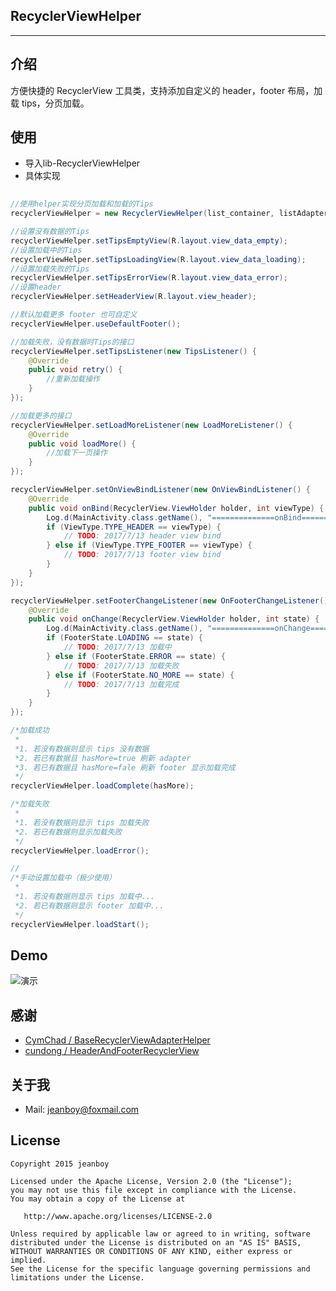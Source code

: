 ## RecyclerViewHelper

------

## 介绍

方便快捷的 RecyclerView 工具类，支持添加自定义的 header，footer 布局，加载 tips，分页加载。

## 使用

* 导入lib-RecyclerViewHelper
* 具体实现
```java
    
//使用helper实现分页加载和加载的Tips
recyclerViewHelper = new RecyclerViewHelper(list_container, listAdapter);

//设置没有数据的Tips
recyclerViewHelper.setTipsEmptyView(R.layout.view_data_empty);
//设置加载中的Tips
recyclerViewHelper.setTipsLoadingView(R.layout.view_data_loading);
//设置加载失败的Tips
recyclerViewHelper.setTipsErrorView(R.layout.view_data_error);
//设置header
recyclerViewHelper.setHeaderView(R.layout.view_header);

//默认加载更多 footer 也可自定义
recyclerViewHelper.useDefaultFooter();

//加载失败，没有数据时Tips的接口
recyclerViewHelper.setTipsListener(new TipsListener() {
    @Override
    public void retry() {
        //重新加载操作
    }
});

//加载更多的接口
recyclerViewHelper.setLoadMoreListener(new LoadMoreListener() {
    @Override
    public void loadMore() {
        //加载下一页操作
    }
});

recyclerViewHelper.setOnViewBindListener(new OnViewBindListener() {
    @Override
    public void onBind(RecyclerView.ViewHolder holder, int viewType) {
        Log.d(MainActivity.class.getName(), "==============onBind============");
        if (ViewType.TYPE_HEADER == viewType) {
            // TODO: 2017/7/13 header view bind
        } else if (ViewType.TYPE_FOOTER == viewType) {
            // TODO: 2017/7/13 footer view bind
        }
    }
});

recyclerViewHelper.setFooterChangeListener(new OnFooterChangeListener() {
    @Override
    public void onChange(RecyclerView.ViewHolder holder, int state) {
        Log.d(MainActivity.class.getName(), "==============onChange============");
        if (FooterState.LOADING == state) {
            // TODO: 2017/7/13 加载中
        } else if (FooterState.ERROR == state) {
            // TODO: 2017/7/13 加载失败
        } else if (FooterState.NO_MORE == state) {
            // TODO: 2017/7/13 加载完成
        }
    }
});

/*加载成功
 *
 *1. 若没有数据则显示 tips 没有数据
 *2. 若已有数据且 hasMore=true 刷新 adapter
 *3. 若已有数据且 hasMore=fale 刷新 footer 显示加载完成
 */
recyclerViewHelper.loadComplete(hasMore);

/*加载失败
 *
 *1. 若没有数据则显示 tips 加载失败
 *2. 若已有数据则显示加载失败
 */
recyclerViewHelper.loadError();

//
/*手动设置加载中（极少使用）
 *
 *1. 若没有数据则显示 tips 加载中...
 *2. 若已有数据则显示 footer 加载中...
 */
recyclerViewHelper.loadStart();

```




## Demo

![演示][1]

## 感谢

* [CymChad / BaseRecyclerViewAdapterHelper](https://github.com/CymChad/BaseRecyclerViewAdapterHelper)
* [cundong / HeaderAndFooterRecyclerView](https://github.com/cundong/HeaderAndFooterRecyclerView)

## 关于我

* Mail: jeanboy@foxmail.com

## License

    Copyright 2015 jeanboy

    Licensed under the Apache License, Version 2.0 (the "License");
    you may not use this file except in compliance with the License.
    You may obtain a copy of the License at

       http://www.apache.org/licenses/LICENSE-2.0

    Unless required by applicable law or agreed to in writing, software
    distributed under the License is distributed on an "AS IS" BASIS,
    WITHOUT WARRANTIES OR CONDITIONS OF ANY KIND, either express or implied.
    See the License for the specific language governing permissions and
    limitations under the License.

  [1]: https://github.com/freekite/Android-RecyclerViewHelper/blob/master/resource/ScreenRecord.gif
